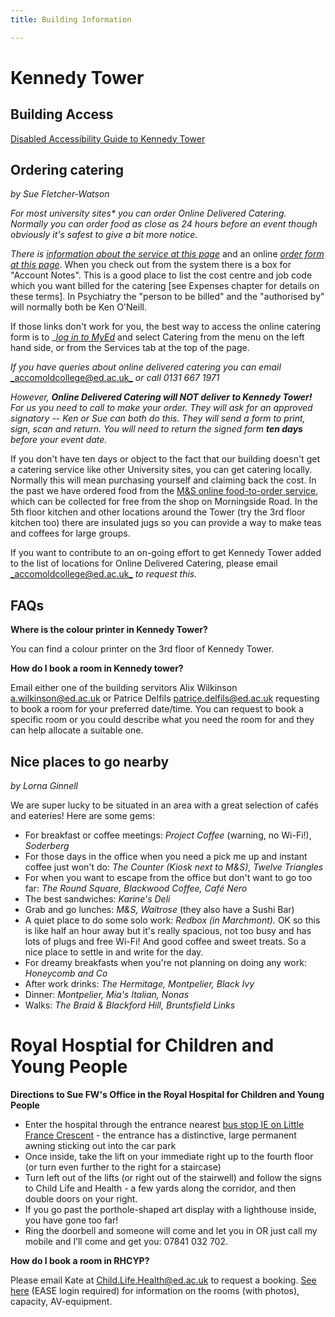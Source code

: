 ```yaml
---
title: Building Information

---
```

# Kennedy Tower

## Building Access

[Disabled Accessibility Guide to Kennedy Tower](https://www.accessable.co.uk/the-university-of-edinburgh/other/access-guides/kennedy-tower "Disabled Accessibility Guide to Kennedy Tower")

## Ordering catering

_by Sue Fletcher-Watson_

_For most university sites* you can order Online Delivered Catering. Normally you can order food as close as 24 hours before an event though obviously it's safest to give a bit more notice._

_There is_ [_information about the service at this page_](https://www.accom.ed.ac.uk/for-staff/delivered-catering/) and an online [_order form at this page_](https://www.catering.accom.ed.ac.uk/KxWebCatering/CurrentBookings.aspx). When you check out from the system there is a box for "Account Notes". This is a good place to list the cost centre and job code which you want billed for the catering \[see Expenses chapter for details on these terms\]. In Psychiatry the "person to be billed" and the "authorised by" will normally both be Ken O'Neill.

If those links don't work for you, the best way to access the online catering form is to _[_log in to MyEd_](https://www.myed.ed.ac.uk/) and select Catering from the menu on the left hand side, or from the Services tab at the top of the page.

_If you have queries about online delivered catering you can email_ [_accomoldcollege@ed.ac.uk_](mailto:accomoldcollege@ed.ac.uk) _or call 0131 667 1971_

_However, **Online Delivered Catering will NOT deliver to Kennedy Tower!** For us you need to call to make your order. They will ask for an approved signatory -- Ken or Sue can both do this. They will send a form to print, sign, scan and return. You will need to return the signed form **ten days** before your event date._

If you don't have ten days or object to the fact that our building doesn't get a catering service like other University sites, you can get catering locally. Normally this will mean purchasing yourself and claiming back the cost. In the past we have ordered food from the [M&S  online food-to-order service](https://www.marksandspencer.com/c/food-to-order/about-our-food-to-order-service), which can be collected for free from the shop on Morningside Road. In the 5th floor kitchen and other locations around the Tower (try the 3rd floor kitchen too) there are insulated jugs so you can provide a way to make teas and coffees for large groups.

If you want to contribute to an on-going effort to get Kennedy Tower added to the list of locations for Online Delivered Catering, please email [_accomoldcollege@ed.ac.uk_](mailto:accomoldcollege@ed.ac.uk) _to request this._

## FAQs

**Where is the colour printer in Kennedy Tower?**

You can find a colour printer on the 3rd floor of Kennedy Tower.

**How do I book a room in Kennedy tower?**

Email either one of the building servitors Alix Wilkinson a.wilkinson@ed.ac.uk or Patrice Delfils [patrice.delfils@ed.ac.uk](patrice.delfils@ed.ac.uk) requesting to book a room for your preferred date/time. You can request to book a specific room or you could describe what you need the room for and they can help allocate a suitable one.

## Nice places to go nearby

_by Lorna Ginnell_

We are super lucky to be situated in an area with a great selection of cafés and eateries! Here are some gems:

* For breakfast or coffee meetings: _Project Coffee_ (warning, no Wi-Fi!), _Soderberg_
* For those days in the office when you need a pick me up and instant coffee just won't do: _The Counter (Kiosk next to M&S), Twelve Triangles_
* For when you want to escape from the office but don't want to go too far: _The Round Square, Blackwood Coffee, Café Nero_
* The best sandwiches: _Karine's Deli_
* Grab and go lunches: _M&S, Waitrose_ (they also have a Sushi Bar)
* A quiet place to do some solo work: _Redbox (in Marchmont)._ OK so this is like half an hour away but it's really spacious, not too busy and has lots of plugs and free Wi-Fi! And good coffee and sweet treats. So a nice place to settle in and write for the day.
* For dreamy breakfasts when you're not planning on doing any work: _Honeycomb and Co_
* After work drinks: _The Hermitage, Montpelier, Black Ivy_
* Dinner: _Montpelier, Mia's Italian, Nonas_
* Walks: _The Braid & Blackford Hill, Bruntsfield Links_

# Royal Hosptial for Children and Young People

**Directions to Sue FW's Office in the Royal Hospital for Children and Young People**

* Enter the hospital through the entrance nearest [bus stop IE on Little France Crescent](https://goo.gl/maps/hLgBKBxd1qDM6rX6A) - the entrance has a distinctive, large permanent awning sticking out into the car park
* Once inside, take the lift on your immediate right up to the fourth floor (or turn even further to the right for a staircase)
* Turn left out of the lifts (or right out of the stairwell) and follow the signs to Child Life and Health - a few yards along the corridor, and then double doors on your right.
* If you go past the porthole-shaped art display with a lighthouse inside, you have gone too far!
* Ring the doorbell and someone will come and let you in OR just call my mobile and I’ll come and get you: 07841 032 702.

**How do I book a room in RHCYP?**

Please email Kate at [Child.Life.Health@ed.ac.uk](mailto:Child.Life.Health@ed.ac.uk) to request a booking. [See here](https://www.ed.ac.uk/inflammation-research/child-life-and-health/staff-students-only/room-booking) (EASE login required) for information on the rooms (with photos), capacity, AV-equipment.